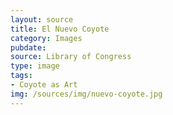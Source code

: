 ```yaml
---
layout: source
title: El Nuevo Coyote
category: Images
pubdate: 
source: Library of Congress
type: image
tags: 
- Coyote as Art
img: /sources/img/nuevo-coyote.jpg
---
```

